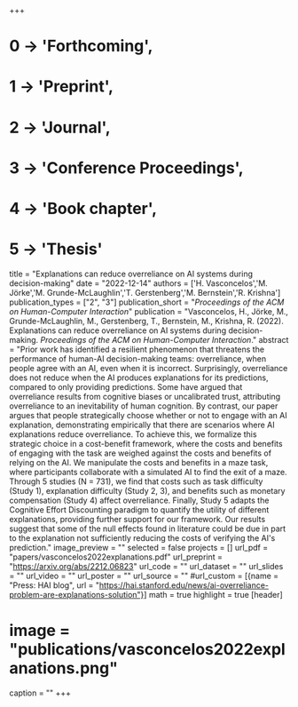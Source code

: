 +++
# 0 -> 'Forthcoming',
# 1 -> 'Preprint',
# 2 -> 'Journal',
# 3 -> 'Conference Proceedings',
# 4 -> 'Book chapter',
# 5 -> 'Thesis'

title = "Explanations can reduce overreliance on AI systems during decision-making"
date = "2022-12-14"
authors = ['H. Vasconcelos','M. Jörke','M. Grunde-McLaughlin','T. Gerstenberg','M. Bernstein','R. Krishna']
publication_types = ["2", "3"]
publication_short = "_Proceedings of the ACM on Human-Computer Interaction_"
publication = "Vasconcelos, H., Jörke, M., Grunde-McLaughlin, M., Gerstenberg, T., Bernstein, M., Krishna, R. (2022). Explanations can reduce overreliance on AI systems during decision-making. _Proceedings of the ACM on Human-Computer Interaction_."
abstract = "Prior work has identified a resilient phenomenon that threatens the performance of human-AI decision-making teams: overreliance, when people agree with an AI, even when it is incorrect. Surprisingly, overreliance does not reduce when the AI produces explanations for its predictions, compared to only providing predictions. Some have argued that overreliance results from cognitive biases or uncalibrated trust, attributing overreliance to an inevitability of human cognition. By contrast, our paper argues that people strategically choose whether or not to engage with an AI explanation, demonstrating empirically that there are scenarios where AI explanations reduce overreliance. To achieve this, we formalize this strategic choice in a cost-benefit framework, where the costs and benefits of engaging with the task are weighed against the costs and benefits of relying on the AI. We manipulate the costs and benefits in a maze task, where participants collaborate with a simulated AI to find the exit of a maze. Through 5 studies (N = 731), we find that costs such as task difficulty (Study 1), explanation difficulty (Study 2, 3), and benefits such as monetary compensation (Study 4) affect overreliance. Finally, Study 5 adapts the Cognitive Effort Discounting paradigm to quantify the utility of different explanations, providing further support for our framework. Our results suggest that some of the null effects found in literature could be due in part to the explanation not sufficiently reducing the costs of verifying the AI's prediction."
image_preview = ""
selected = false
projects = []
url_pdf = "papers/vasconcelos2022explanations.pdf"
url_preprint = "https://arxiv.org/abs/2212.06823"
url_code = ""
url_dataset = ""
url_slides = ""
url_video = ""
url_poster = ""
url_source = ""
#url_custom = [{name = "Press: HAI blog", url = "https://hai.stanford.edu/news/ai-overreliance-problem-are-explanations-solution"}]
math = true
highlight = true
[header]
# image = "publications/vasconcelos2022explanations.png"
caption = ""
+++